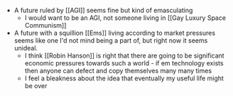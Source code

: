 - A future ruled by [[AGI]] seems fine but kind of emasculating
	- I would want to be an AGI, not someone living in [[Gay Luxury Space Communism]]
- A future with a squillion [[Ems]] living according to market pressures seems like one I'd not mind being a part of, but right now it seems unideal.
	- I think [[Robin Hanson]] is right that there are going to be significant economic pressures towards such a world - if em technology exists then anyone can defect and copy themselves many many times
	- I feel a bleakness about the idea that eventually my useful life might be over